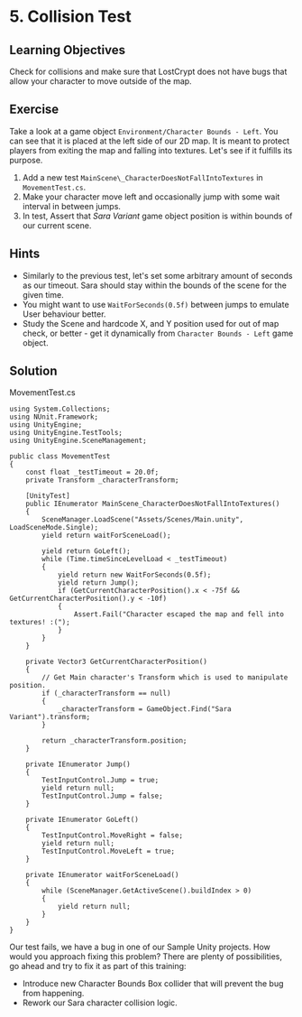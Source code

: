 # 5\. Collision Test

## Learning Objectives

Check for collisions and make sure that LostCrypt does not have bugs that allow your character to move outside of the map.

## Exercise

Take a look at a game object `Environment/Character Bounds - Left`. You can see that it is placed at the left side of our 2D map. It is meant to protect players from exiting the map and falling into textures. Let's see if it fulfills its purpose.

1.  Add a new test `MainScene\_CharacterDoesNotFallIntoTextures` in `MovementTest.cs`. 
2.  Make your character move left and occasionally jump with some wait interval in between jumps.
3.  In test, Assert that _Sara Variant_ game object position is within bounds of our current scene.  
    

## Hints

*   Similarly to the previous test, let's set some arbitrary amount of seconds as our timeout. Sara should stay within the bounds of the scene for the given time.
*   You might want to use `WaitForSeconds(0.5f)` between jumps to emulate User behaviour better.
*   Study the Scene and hardcode X, and Y position used for out of map check, or better - get it dynamically from `Character Bounds - Left` game object.

## Solution

MovementTest.cs 
```
using System.Collections;
using NUnit.Framework;
using UnityEngine;
using UnityEngine.TestTools;
using UnityEngine.SceneManagement;

public class MovementTest
{
    const float _testTimeout = 20.0f;
    private Transform _characterTransform;

    [UnityTest]
    public IEnumerator MainScene_CharacterDoesNotFallIntoTextures()
    {
        SceneManager.LoadScene("Assets/Scenes/Main.unity", LoadSceneMode.Single);
        yield return waitForSceneLoad();

        yield return GoLeft();
        while (Time.timeSinceLevelLoad < _testTimeout)
        {
            yield return new WaitForSeconds(0.5f);
            yield return Jump();
            if (GetCurrentCharacterPosition().x < -75f && GetCurrentCharacterPosition().y < -10f)
            {
                Assert.Fail("Character escaped the map and fell into textures! :(");
            }
        }
    }

    private Vector3 GetCurrentCharacterPosition()
    {
        // Get Main character's Transform which is used to manipulate position.
        if (_characterTransform == null)
        {
            _characterTransform = GameObject.Find("Sara Variant").transform;
        }

        return _characterTransform.position;
    }

    private IEnumerator Jump()
    {
        TestInputControl.Jump = true;
        yield return null;
        TestInputControl.Jump = false;
    }

    private IEnumerator GoLeft()
    {
        TestInputControl.MoveRight = false;
        yield return null;
        TestInputControl.MoveLeft = true;
    }

    private IEnumerator waitForSceneLoad()
    {
        while (SceneManager.GetActiveScene().buildIndex > 0)
        {
            yield return null;
        }
    }
}
``` 

Our test fails, we have a bug in one of our Sample Unity projects. How would you approach fixing this problem? There are plenty of possibilities, go ahead and try to fix it as part of this training:

*   Introduce new Character Bounds Box collider that will prevent the bug from happening.
*   Rework our Sara character collision logic.
